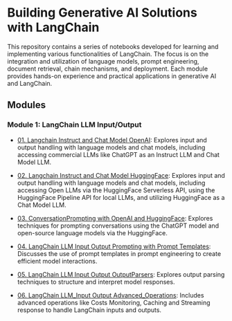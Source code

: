 # Building Generative AI Solutions with LangChain

This repository contains a series of notebooks developed for learning and implementing various functionalities of LangChain. The focus is on the integration and utilization of language models, prompt engineering, document retrieval, chain mechanisms, and deployment. Each module provides hands-on experience and practical applications in generative AI and LangChain.

## Modules

### Module 1: LangChain LLM Input/Output
- [01. Langchain Instruct and Chat Model OpenAI](https://github.com/AnkitaMungalpara/LangChain-AI/blob/main/01_Langchain_Instruct_and_Chat_Model_OpenAI.ipynb): Explores input and output handling with language models and chat models, including accessing commercial LLMs like ChatGPT as an Instruct LLM and Chat Model LLM.
  
- [02. Langchain Instruct and Chat Model HuggingFace](https://github.com/AnkitaMungalpara/LangChain-AI/blob/main/02_Langchain_Instruct_and_Chat_Model_HuggingFace.ipynb): Explores input and output handling with language models and chat models, including accessing Open LLMs via the HuggingFace Serverless API, using the HuggingFace Pipeline API for local LLMs, and utilizing HuggingFace as a Chat Model LLM.
  
- [03. ConversationPrompting with OpenAI and HuggingFace](https://github.com/AnkitaMungalpara/LangChain-AI/blob/main/03_ConversationPrompting_OpenAI_and_HuggingFace.ipynb): Explores techniques for prompting conversations using the ChatGPT model and open-source language models via the HuggingFace.
  
- [04. LangChain LLM Input Output Prompting with Prompt Templates](https://github.com/AnkitaMungalpara/LangChain-AI/blob/main/04_LangChain_LLM_Input_Output_Prompting_with_Prompt_Templates.ipynb): Discusses the use of prompt templates in prompt engineering to create efficient model interactions.

- [05. LangChain LLM Input Output OutputParsers](https://github.com/AnkitaMungalpara/LangChain-AI/blob/main/05_LangChain_LLM_Input_Output_Output_Parsers.ipynb): Explores output parsing techniques to structure and interpret model responses.

- [06. LangChain LLM_Input Output Advanced_Operations](https://github.com/AnkitaMungalpara/LangChain-AI/blob/main/06_LangChain_LLM_Input_Output_Advanced_Operations.ipynb): Includes advanced operations like Costs Monitoring, Caching and Streaming response to handle LangChain inputs and outputs.
